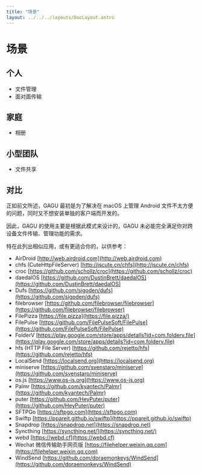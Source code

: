```yaml
---
title: "场景"
layout: ../../../layouts/DocLayout.astro
---
```


# 场景

## 个人

- 文件管理
- 面对面传输

## 家庭

- 相册

## 小型团队

- 文件共享

## 对比

正如前文所述，GAGU 最初是为了解决在 macOS 上管理 Android 文件不太方便的问题，同时又不想安装单独的客户端而开发的。

因此，GAGU 的使用主要是根据此模式来设计的，GAGU 未必能完全满足你对跨设备文件传输、管理功能的需求。

特在此列出相似应用，或有更适合你的，以供参考：

- AirDroid [http://web.airdroid.com](http://web.airdroid.com)
- chfs (CuteHttpFileServer) [http://iscute.cn/chfs](http://iscute.cn/chfs)
- croc [https://github.com/schollz/croc](https://github.com/schollz/croc)
- daedalOS [https://github.com/DustinBrett/daedalOS](https://github.com/DustinBrett/daedalOS)
- Dufs [https://github.com/sigoden/dufs](https://github.com/sigoden/dufs)
- filebrowser [https://github.com/filebrowser/filebrowser](https://github.com/filebrowser/filebrowser)
- FilePizza [https://file.pizza](https://file.pizza/)
- FilePulse [https://github.com/FilePulseSoft/FilePulse](https://github.com/FilePulseSoft/FilePulse)
- FolderV [https://play.google.com/store/apps/details?id=com.folderv.file](https://play.google.com/store/apps/details?id=com.folderv.file)
- hfs (HTTP File Server) [https://github.com/rejetto/hfs](https://github.com/rejetto/hfs)
- LocalSend [https://localsend.org](https://localsend.org)
- miniserve [https://github.com/svenstaro/miniserve](https://github.com/svenstaro/miniserve)
- os.js [https://www.os-js.org](https://www.os-js.org)
- Palmr [https://github.com/kyantech/Palmr](https://github.com/kyantech/Palmr)
- puter [https://github.com/HeyPuter/puter](https://github.com/HeyPuter/puter)
- SFTPGo [https://sftpgo.com](https://sftpgo.com)
- Swiftp [https://ppareit.github.io/swiftp](https://ppareit.github.io/swiftp)
- Snapdrop [https://snapdrop.net](https://snapdrop.net)
- Syncthing [https://syncthing.net/](https://syncthing.net/)
- webd [https://webd.cf](https://webd.cf)
- Wechat 微信传输助手网页版 [https://filehelper.weixin.qq.com](https://filehelper.weixin.qq.com)
- WindSend [https://github.com/doraemonkeys/WindSend](https://github.com/doraemonkeys/WindSend)
